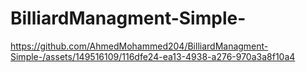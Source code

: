 # BilliardManagment-Simple-




https://github.com/AhmedMohammed204/BilliardManagment-Simple-/assets/149516109/116dfe24-ea13-4938-a276-970a3a8f10a4

